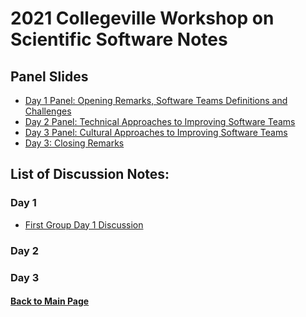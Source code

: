 # 2021 Collegeville Workshop on Scientific Software Notes

## Panel Slides

- [Day 1 Panel: Opening Remarks, Software Teams Definitions and Challenges](CW21-OpeningRemarksPanel1.pdf)
- [Day 2 Panel: Technical Approaches to Improving Software Teams](CW21-Panel2.pdf)
- [Day 3 Panel: Cultural Approaches to Improving Software Teams](CW21-Panel3.pdf)
- [Day 3: Closing Remarks](CW21-ClosingRemarks.pdf)

## List of Discussion Notes:
### Day 1

- [First Group Day 1 Discussion]()

### Day 2

### Day 3

#### [Back to Main Page](../../index.md)
